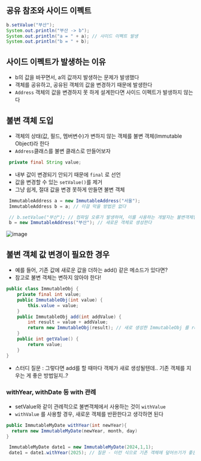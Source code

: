 ## 공유 참조와 사이드 이펙트
```java
b.setValue("부산");
System.out.println("부산 -> b");
System.out.println("a = " + a); // 사이드 이펙트 발생
System.out.println("b = " + b);
```
## 사이드 이펙트가 발생하는 이유
- b의 값을 바꾸면서, a의 값까지 발생하는 문제가 발생했다
- 객체를 공유하고, 공유된 객체의 값을 변경하기 때문에 발생한다
- `Address` 객체의 값을 변경하지 못 하게 설계한다면 사이드 이펙트가 발생하지 않는다

## 불변 객체 도입
- 객체의 상태(값, 필드, 멤버변수)가 변하지 않는 객체를 불변 객체(Immutable Object)라 한다
- `Address`클래스를 불변 클래스로 만들어보자
```java
 private final String value;
```
- 내부 값이 변경되기 안되기 때문에 `final` 로 선언
- 값을 변경할 수 있는 `setValue()`를 제거
- 그냥 쉽게, 절대 값을 변경 못하게 만들면 불변 객체

```java
 ImmutableAddress a = new ImmutableAddress("서울");
 ImmutableAddress b = a; // 이걸 막을 방법은 없다

 // b.setValue("부산"); // 컴파일 오류가 발생하여, 이를 사용하는 개발자는 불변객체임을 알게 됨
 b = new ImmutableAddress("부산"); // 새로운 객체로 생성한다
```

![image](https://github.com/ngngs/TIL/assets/47618270/59500939-6803-4978-94e3-9cb57daf2c53)

## 불변 객체 값 변경이 필요한 경우
- 예를 들어, 기존 값에 새로운 값을 더하는 add() 같은 메소드가 있다면?
- 참고로 불변 객체는 변하지 않아야 한다!

```java
public class ImmutableObj {
    private final int value;
    public ImmutableObj(int value) {
        this.value = value;
    }
    public ImmutableObj add(int addValue) {
        int result = value + addValue;
        return new ImmutableObj(result); // 새로 생성한 ImmutableObj 를 return 한다  
    }
    public int getValue() {
        return value;
    }
}
```
 - 스터디 질문 : 그렇다면 add를 할 때마다 객체가 새로 생성될텐데.. 기존 객체를 지우는 게 좋은 방법일지..?

### withYear, withDate 등 with 관례
- setValue와 같이 관례적으로 불변객체에서 사용하는 것이 `withValue`
- `withValue` 를 사용할 경우, 새로운 객체를 반환한다고 생각하면 된다

```java
public ImmutableMyDate withYear(int newYear){
  return new ImmutableMyDate(newYear, month, day)
}
```

```java
 ImmutableMyDate date1 = new ImmutableMyDate(2024,1,1);
 date1 = date1.withYear(2025); // 질문 - 이런 식으로 기존 객체에 덮어쓰기가 좋은 방식일까요..? 그렇다면 왜 불변객체로 만든걸까요..
```
